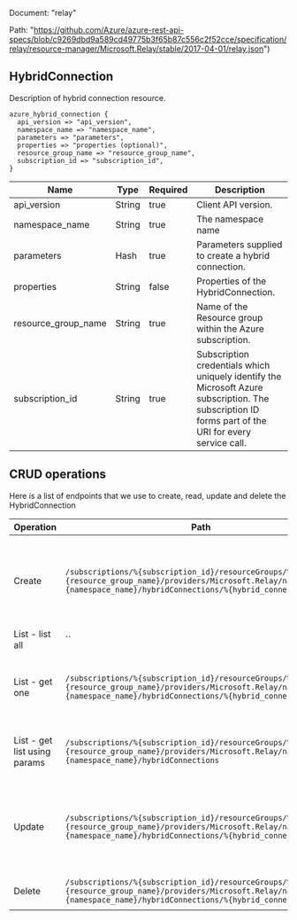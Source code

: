 Document: "relay"


Path: "https://github.com/Azure/azure-rest-api-specs/blob/c9269dbd9a589cd49775b3f65b87c556c2f52cce/specification/relay/resource-manager/Microsoft.Relay/stable/2017-04-01/relay.json")

## HybridConnection

Description of hybrid connection resource.

```puppet
azure_hybrid_connection {
  api_version => "api_version",
  namespace_name => "namespace_name",
  parameters => "parameters",
  properties => "properties (optional)",
  resource_group_name => "resource_group_name",
  subscription_id => "subscription_id",
}
```

| Name        | Type           | Required       | Description       |
| ------------- | ------------- | ------------- | ------------- |
|api_version | String | true | Client API version. |
|namespace_name | String | true | The namespace name |
|parameters | Hash | true | Parameters supplied to create a hybrid connection. |
|properties | String | false | Properties of the HybridConnection. |
|resource_group_name | String | true | Name of the Resource group within the Azure subscription. |
|subscription_id | String | true | Subscription credentials which uniquely identify the Microsoft Azure subscription. The subscription ID forms part of the URI for every service call. |



## CRUD operations

Here is a list of endpoints that we use to create, read, update and delete the HybridConnection

| Operation | Path | Verb | Description | OperationID |
| ------------- | ------------- | ------------- | ------------- | ------------- |
|Create|`/subscriptions/%{subscription_id}/resourceGroups/%{resource_group_name}/providers/Microsoft.Relay/namespaces/%{namespace_name}/hybridConnections/%{hybrid_connection_name}`|Put|Creates or updates a service hybrid connection. This operation is idempotent.|HybridConnections_CreateOrUpdate|
|List - list all|``||||
|List - get one|`/subscriptions/%{subscription_id}/resourceGroups/%{resource_group_name}/providers/Microsoft.Relay/namespaces/%{namespace_name}/hybridConnections/%{hybrid_connection_name}`|Get|Returns the description for the specified hybrid connection.|HybridConnections_Get|
|List - get list using params|`/subscriptions/%{subscription_id}/resourceGroups/%{resource_group_name}/providers/Microsoft.Relay/namespaces/%{namespace_name}/hybridConnections`|Get|Lists the hybrid connection within the namespace.|HybridConnections_ListByNamespace|
|Update|`/subscriptions/%{subscription_id}/resourceGroups/%{resource_group_name}/providers/Microsoft.Relay/namespaces/%{namespace_name}/hybridConnections/%{hybrid_connection_name}`|Put|Creates or updates a service hybrid connection. This operation is idempotent.|HybridConnections_CreateOrUpdate|
|Delete|`/subscriptions/%{subscription_id}/resourceGroups/%{resource_group_name}/providers/Microsoft.Relay/namespaces/%{namespace_name}/hybridConnections/%{hybrid_connection_name}`|Delete|Deletes a hybrid connection.|HybridConnections_Delete|
